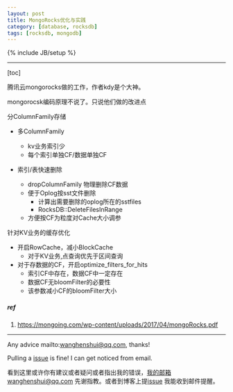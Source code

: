 ```yaml
---
layout: post
title: MongoRocks优化与实践
category: [database, rocksdb]
tags: [rocksdb, mongodb]
---
```

{% include JB/setup %}

---

[toc]

腾讯云mongorocks做的工作，作者kdy是个大神。

mongorocsk编码原理不说了。只说他们做的改进点

分ColumnFamily存储

- 多ColumnFamily
  - kv业务索引少
  - 每个索引单独CF/数据单独CF

- 索引/表快速删除
  - dropColumnFamily 物理删除CF数据
  - 便于Oplog按sst文件删除 
    - 计算出需要删除的oplog所在的sstfiles
    - RocksDB::DeleteFilesInRange
  - 方便按CF为粒度对Cache大小调参

针对KV业务的缓存优化

- 开启RowCache，减小BlockCache
  - 对于KV业务,点查询优先于区间查询
- 对于存数据的CF，开启optimize_filters_for_hits
  - 索引CF中存在，数据CF中一定存在
  - 数据CF无bloomFilter的必要性
  - 该参数减小CF的bloomFilter大小

##### ref

1. https://mongoing.com/wp-content/uploads/2017/04/mongoRocks.pdf

   

---

Any advice mailto:wanghenshui@qq.com, thanks! 

Pulling a [issue](https://github.com/wanghenshui/wanghenshui.github.io/issues/new) is fine! I can get noticed from email.

看到这里或许你有建议或者疑问或者指出我的错误，我的邮箱wanghenshui@qq.com 先谢指教。或者到博客上提[issue](https://github.com/wanghenshui/wanghenshui.github.io/issues/new) 我能收到邮件提醒。